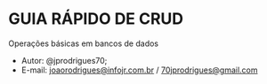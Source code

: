 # GUIA RÁPIDO DE CRUD

Operações básicas em bancos de dados

- Autor: @jprodrigues70;
- E-mail: joaorodrigues@infojr.com.br / 70jprodrigues@gmail.com
